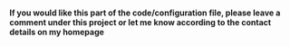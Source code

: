 #### If you would like this part of the code/configuration file, please leave a comment under this project or let me know according to the contact details on my homepage
